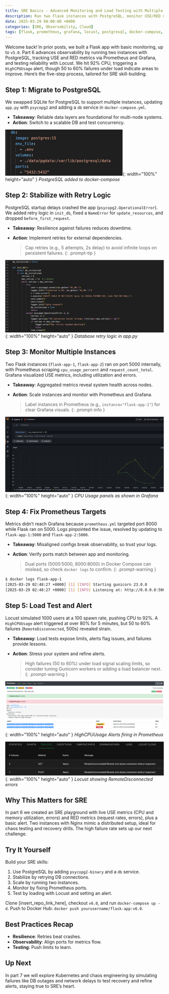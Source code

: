 ```yaml
---
title: SRE Basics - Advanced Monitoring and Load Testing with Multiple Instances (Part 6)
description: Run two Flask instances with PostgreSQL, monitor USE/RED metrics via Prometheus and Grafana, and load test with Locust to push reliability.
date: 2025-03-29 08:00:00 +0000
categories: [SRE, Observability, Cloud]
tags: [flask, prometheus, grafana, locust, postgresql, docker-compose, monitoring, load-testing, nginx]
---
```


Welcome back! In prior posts, we built a Flask app with basic monitoring, up to `v5.0`. Part 6 advances observability by running two instances with PostgreSQL, tracking USE and RED metrics via Prometheus and Grafana, and testing reliability with Locust. We hit 92% CPU, triggering a `HighCPUUsage` alert, though 50 to 60% failures under load indicate areas to improve. Here’s the five-step process, tailored for SRE skill-building.

## Step 1: Migrate to PostgreSQL
We swapped SQLite for PostgreSQL to support multiple instances, updating `app.py` with `psycopg2` and adding a `db` service in `docker-compose.yml`.

- **Takeaway**: Reliable data layers are foundational for multi-node systems.
- **Action**: Switch to a scalable DB and test concurrency.

![Desktop View](/assets/img/posts/20250329/docker-compose-postgresql.png ){: width="100%" height="auto" }
_PostgreSQL added to docker-compose_

## Step 2: Stabilize with Retry Logic
PostgreSQL startup delays crashed the app (`psycopg2.OperationalError`). We added retry logic in `init_db`, fixed a `NameError` for `update_resources`, and dropped `before_first_request`.

- **Takeaway**: Resilience against failures reduces downtime.
- **Action**: Implement retries for external dependencies.
  
  > Cap retries (e.g., 5 attempts, 2s delay) to avoid infinite loops on persistent failures.
  {: .prompt-tip }

![Desktop View](/assets/img/posts/20250329/db-retry.png ){: width="100%" height="auto" }
_Database retry logic in app.py_

## Step 3: Monitor Multiple Instances
Two Flask instances (`flask-app-1`, `flask-app-2`) ran on port 5000 internally, with Prometheus scraping `cpu_usage_percent` and `request_count_total`. Grafana visualized USE metrics, including utilization and errors.

- **Takeaway**: Aggregated metrics reveal system health across nodes.
- **Action**: Scale instances and monitor with Prometheus and Grafana.
  
  > Label instances in Prometheus (e.g., `instance="flask-app-1"`) for clear Grafana visuals.
  {: .prompt-info }

![Desktop View](/assets/img/posts/20250329/cpu-usage.png ){: width="100%" height="auto" }
_CPU Usage panels as shown in Grafana_

## Step 4: Fix Prometheus Targets
Metrics didn’t reach Grafana because `prometheus.yml` targeted port 8000 while Flask ran on 5000. Logs pinpointed the issue, resolved by updating to `flask-app-1:5000` and `flask-app-2:5000`.

- **Takeaway**: Misaligned configs break observability, so trust your logs.
- **Action**: Verify ports match between app and monitoring.
  
  > Dual ports (5000:5000, 8000:8000) in Docker Compose can mislead, so check `docker logs` to confirm.
  {: .prompt-warning }

```bash 
$ docker logs flask-app-1
[2025-03-29 02:48:27 +0000] [1] [INFO] Starting gunicorn 23.0.0
[2025-03-29 02:48:27 +0000] [1] [INFO] Listening at: http://0.0.0.0:5000
```

## Step 5: Load Test and Alert
Locust simulated 1000 users at a 100 spawn rate, pushing CPU to 92%. A `HighCPUUsage` alert triggered at over 80% for 5 minutes, but 50 to 60% failures (`RemoteDisconnected`, 500s) revealed strain.

- **Takeaway**: Load tests expose limits, alerts flag issues, and failures provide lessons.
- **Action**: Stress your system and refine alerts.
  
  > High failures (50 to 60%) under load signal scaling limits, so consider tuning Gunicorn workers or adding a load balancer next.
  {: .prompt-warning }

![Desktop View](/assets/img/posts/20250329/HighCPUUsage-alerts.png ){: width="100%" height="auto" }
_HighCPUUsage Alerts firing in Prometheus_

![Desktop View](/assets/img/posts/20250329/locust-failures.png ){: width="100%" height="auto" }
_Locust showing RemoteDisconnected errors_

## Why This Matters for SRE
In part 6 we created an SRE playground with live USE metrics (CPU and memory utilization, errors) and RED metrics (request rates, errors), plus a basic alert. Two instances with Nginx mimic a distributed setup, ideal for chaos testing and recovery drills. The high failure rate sets up our next challenge.

## Try It Yourself
Build your SRE skills:
1. Use PostgreSQL by adding `psycopg2-binary` and a `db` service.
2. Stabilize by retrying DB connections.
3. Scale by running two instances.
4. Monitor by fixing Prometheus ports.
5. Test by loading with Locust and setting an alert.

Clone [insert_repo_link_here], checkout `v6.0`, and run `docker-compose up -d`. Push to Docker Hub: `docker push yourusername/flask-app:v6.0`.

## Best Practices Recap
- **Resilience**: Retries beat crashes.
- **Observability**: Align ports for metrics flow.
- **Testing**: Push limits to learn.

## Up Next
In part 7 we will explore Kubernetes and chaos engineering by simulating failures like DB outages and network delays to test recovery and refine alerts, staying true to SRE’s heart.